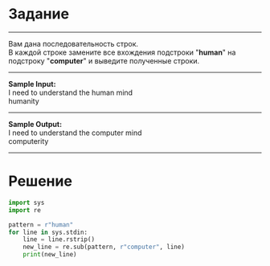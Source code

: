 # Задание

---

Вам дана последовательность строк.</br>
В каждой строке замените все вхождения подстроки "**human**" на подстроку "**computer**" и выведите полученные строки.

---

**Sample Input:**</br>
I need to understand the human mind</br>
humanity</br>

---

**Sample Output:**</br>
I need to understand the computer mind</br>
computerity</br>

---

# Решение

```py
import sys
import re

pattern = r"human"
for line in sys.stdin:
    line = line.rstrip()
    new_line = re.sub(pattern, r"computer", line)
    print(new_line)
```